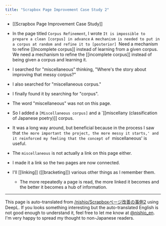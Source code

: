 ```yaml
---
title: "Scrapbox Page Improvement Case Study 2"
---
```


- [[Scrapbox Page Improvement Case Study]]

- In the page titled `Corpus Refinement`, I wrote `It is impossible to prepare a clean [corpus] in advance` `A mechanism is needed to put in a corpus at random and refine it to [posterior] `Need a mechanism to refine [[Incomplete corpus]] instead of learning from a given corpus. We need a mechanism to refine the [[incomplete corpus]] instead of being given a corpus and learning it.
- I searched for "miscellaneous" thinking, "Where's the story about improving that messy corpus?"
- I also searched for "miscellaneous corpus."
- I finally found it by searching for "corpus".
- The word "miscellaneous" was not on this page.
- So I added a `[Miscellaneous corpus]` and a `[[miscellany (classification of Japanese poetry)]] corpus.

- It was a long way around, but beneficial because in the process I saw that `the more important the project, the more messy it starts,' and it reinforced my feeling that the concept of `miscellaneous' is useful.
- The `miscellaneous` is not actually a link on this page either.
- I made it a link so the two pages are now connected.

- I'll [[linking]] ([[bracketing]]) various other things as I remember them.
    - The more repeatedly a page is read, the more linked it becomes and the better it becomes a hub of information.

---
This page is auto-translated from [/nishio/Scrapboxページ改善の事例2](https://scrapbox.io/nishio/Scrapboxページ改善の事例2) using DeepL. If you looks something interesting but the auto-translated English is not good enough to understand it, feel free to let me know at [@nishio_en](https://twitter.com/nishio_en). I'm very happy to spread my thought to non-Japanese readers.